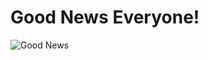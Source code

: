 # Good News Everyone!

![Good News](https://motionandmomentum.files.wordpress.com/2017/10/5181a5b8-6e3d-466f-9cea-8f900375fd42-720-000000640b9c2bac.gif)


